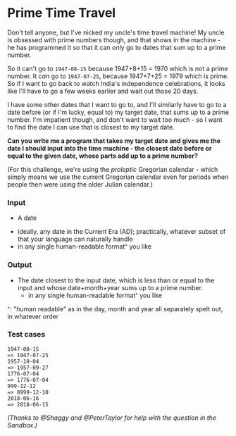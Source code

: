 
# Prime Time Travel

Don't tell anyone, but I've nicked my uncle's time travel machine! My uncle is obsessed with prime numbers though, and that shows in the machine - he has programmed it so that it can only go to dates that sum up to a prime number. 

So it can't go to `1947-08-15` because 1947+8+15 = 1970 which is not a prime number. It *can* go to `1947-07-25`, because 1947+7+25 = 1979 which is prime. So if I want to go back to watch India's independence celebrations, it looks like I'll have to go a few weeks earlier and wait out those 20 days. 

I have some other dates that I want to go to, and I'll similarly have to go to a date before (or if I'm lucky, equal to) my target date, that sums up to a prime number. I'm impatient though, and don't want to wait too much - so I want to find the date I can use that is closest to my target date.

**Can you write me a program that takes my target date and gives me the date I should input into the time machine - the closest date before or equal to the given date, whose parts add up to a prime number?**

(For this challenge, we're using the *proleptic* Gregorian calendar - which simply means we use the current Gregorian calendar even for periods when people then were using the older Julian calendar.)

### Input

* A date
 - ideally, any date in the Current Era (AD); practically, whatever subset of that your language can naturally handle
 - in any single human-readable format⁺ you like    

### Output

* The date closest to the input date, which is less than or equal to the input and whose date+month+year sums up to a prime number. 
  - in any single human-readable format⁺ you like    

⁺: "human readable" as in the day, month and year all separately spelt out, in whatever order

### Test cases

    1947-08-15
    => 1947-07-25
    1957-10-04
    => 1957-09-27
    1776-07-04
    => 1776-07-04
    999-12-12
    => 0999-12-10
    2018-06-16
    => 2018-06-15

*(Thanks to @Shaggy and @PeterTaylor for help with the question in the Sandbox.)*

